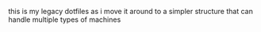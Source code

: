 this is my legacy dotfiles as i move it around to a simpler structure that can handle multiple types of machines
